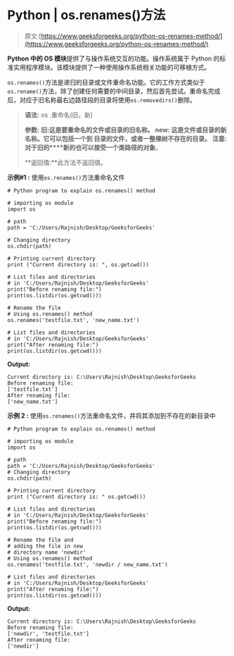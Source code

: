 # Python | os.renames()方法

> 原文:[https://www.geeksforgeeks.org/python-os-renames-method/](https://www.geeksforgeeks.org/python-os-renames-method/)

**Python 中的 OS 模块**提供了与操作系统交互的功能。操作系统属于 Python 的标准实用程序模块。该模块提供了一种使用操作系统相关功能的可移植方式。

`os.renames()`方法是递归的目录或文件重命名功能。它的工作方式类似于`os.rename()`方法，除了创建任何需要的中间目录，然后首先尝试。重命名完成后，对应于旧名称最右边路径段的目录将使用`os.removedirs()`删除。

> **语法:** os .重命名(旧，新)
> 
> **参数:**
> **旧:**这是要重命名的文件或目录的旧名称。
> **new:** 这是文件或目录的新名称。它可以包括一个到
> 目录的文件，或者一整棵树不存在的目录。
> **注意:**对于**旧的****新的**也可以接受一个**类路径的对象**。
> 
> **返回值:**此方法不返回值。

**示例#1 :** 使用`os.renames()`方法重命名文件

```
# Python program to explain os.renames() method 

# importing os module 
import os 

# path 
path = 'C:/Users/Rajnish/Desktop/GeeksforGeeks'

# Changing directory 
os.chdir(path)

# Printing current directory
print ("Current directory is: ", os.getcwd())

# List files and directories 
# in 'C:/Users/Rajnish/Desktop/GeeksforGeeks'
print("Before renaming file:") 
print(os.listdir(os.getcwd())) 

# Rename the file
# Using os.renames() method
os.renames('testfile.txt', 'new_name.txt') 

# List files and directories 
# in 'C:/Users/Rajnish/Desktop/GeeksforGeeks'
print("After renaming file:") 
print(os.listdir(os.getcwd())) 
```

**Output:**

```
Current directory is: C:\Users\Rajnish\Desktop\GeeksforGeeks
Before renaming file:
['testfile.txt']
After renaming file:
['new_name.txt']

```

**示例 2 :**
使用`os.renames()`方法重命名文件，并将其添加到不存在的新目录中

```
# Python program to explain os.renames() method 

# importing os module 
import os 

# path 
path = 'C:/Users/Rajnish/Desktop/GeeksforGeeks'
# Changing directory 
os.chdir(path)

# Printing current directory
print ("Current directory is: " os.getcwd())

# List files and directories 
# in 'C:/Users/Rajnish/Desktop/GeeksforGeeks'
print("Before renaming file:") 
print(os.listdir(os.getcwd())) 

# Rename the file and
# adding the file in new
# directory name 'newdir'
# Using os.renames() method
os.renames('testfile.txt', 'newdir / new_name.txt') 

# List files and directories 
# in 'C:/Users/Rajnish/Desktop/GeeksforGeeks'
print("After renaming file:") 
print(os.listdir(os.getcwd())) 
```

**Output:**

```
Current directory is: C:\Users\Rajnish\Desktop\GeeksforGeeks
Before renaming file:
['newdir', 'testfile.txt']
After renaming file:
['newdir']

```